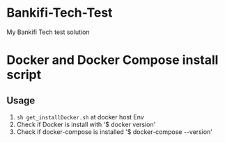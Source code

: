 # Bankifi-Tech-Test
My Bankifi Tech test solution

# Docker and Docker Compose install script

## Usage

1. `sh get_installDocker.sh` at docker host Env
2. Check if Docker is install with '$ docker version'
3. Check if docker-compose is installed '$ docker-compose --version'


